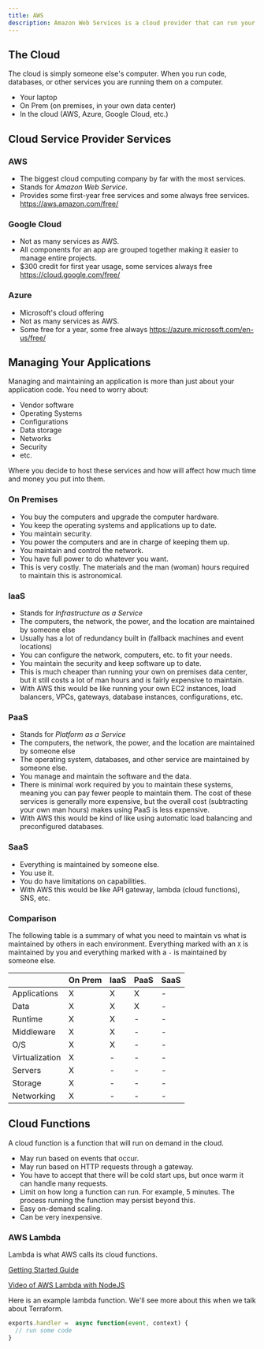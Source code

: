 ```yaml
---
title: AWS
description: Amazon Web Services is a cloud provider that can run your website.
---
```


## The Cloud

The cloud is simply someone else's computer. When you run code, databases, or other services you are running them on a computer.

- Your laptop
- On Prem (on premises, in your own data center)
- In the cloud (AWS, Azure, Google Cloud, etc.)

## Cloud Service Provider Services

### AWS

- The biggest cloud computing company by far with the most services.
- Stands for *Amazon Web Service*.
- Provides some first-year free services and some always free services.
    https://aws.amazon.com/free/

### Google Cloud

- Not as many services as AWS.
- All components for an app are grouped together making it easier to manage entire projects.
- $300 credit for first year usage, some services always free
    https://cloud.google.com/free/

### Azure

- Microsoft's cloud offering
- Not as many services as AWS.
- Some free for a year, some free always
    https://azure.microsoft.com/en-us/free/

## Managing Your Applications

Managing and maintaining an application is more than just about your application code. You need to worry about:

- Vendor software
- Operating Systems
- Configurations
- Data storage
- Networks
- Security
- etc.

Where you decide to host these services and how will affect how much time and money you put into them.

### On Premises

- You buy the computers and upgrade the computer hardware.
- You keep the operating systems and applications up to date.
- You maintain security.
- You power the computers and are in charge of keeping them up.
- You maintain and control the network.
- You have full power to do whatever you want.
- This is very costly. The materials and the man (woman) hours required to maintain this is astronomical.

### IaaS

- Stands for *Infrastructure as a Service*
- The computers, the network, the power, and the location are maintained by someone else
- Usually has a lot of redundancy built in (fallback machines and event locations)
- You can configure the network, computers, etc. to fit your needs.
- You maintain the security and keep software up to date.
- This is much cheaper than running your own on premises data center, but it still costs a lot of man hours and is fairly expensive to maintain.
- With AWS this would be like running your own EC2 instances, load balancers, VPCs, gateways, database instances, configurations, etc.

### PaaS

- Stands for *Platform as a Service*
- The computers, the network, the power, and the location are maintained by someone else
- The operating system, databases, and other service are maintained by someone else.
- You manage and maintain the software and the data.
- There is minimal work required by you to maintain these systems, meaning you can pay fewer people to maintain them. The cost of these services is generally more expensive, but the overall cost (subtracting your own man hours) makes using PaaS is less expensive.
- With AWS this would be kind of like using automatic load balancing and preconfigured databases.

### SaaS

- Everything is maintained by someone else.
- You use it.
- You do have limitations on capabilities.
- With AWS this would be like API gateway, lambda (cloud functions), SNS, etc. 

### Comparison

The following table is a summary of what you need to maintain vs what is maintained by others in each environment. Everything marked with an `X` is maintained by you and everything marked with a `-` is maintained by someone else.

|                | On Prem | IaaS | PaaS | SaaS |
| -------------- | ------- | ---- | ---- | ---- |
| Applications   | X       | X    | X    | -    |
| Data           | X       | X    | X    | -    |
| Runtime        | X       | X    | -    | -    |
| Middleware     | X       | X    | -    | -    |
| O/S            | X       | X    | -    | -    |
| Virtualization | X       | -    | -    | -    |
| Servers        | X       | -    | -    | -    |
| Storage        | X       | -    | -    | -    |
| Networking     | X       | -    | -    | -    |
 
## Cloud Functions

A cloud function is a function that will run on demand in the cloud.

- May run based on events that occur.
- May run based on HTTP requests through a gateway.
- You have to accept that there will be cold start ups, but once warm it can handle many requests.
- Limit on how long a function can run. For example, 5 minutes. The process running the function may persist beyond this.
- Easy on-demand scaling.
- Can be very inexpensive.

### AWS Lambda

Lambda is what AWS calls its cloud functions.

[Getting Started Guide](https://docs.aws.amazon.com/lambda/latest/dg/getting-started.html)

[Video of AWS Lambda with NodeJS](https://www.youtube.com/watch?v=PEatXsXIkLc)

Here is an example lambda function. We'll see more about this when we talk about Terraform.

```js
exports.handler =  async function(event, context) {
  // run some code
}
```


